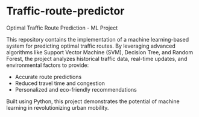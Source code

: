 # Traffic-route-predictor
Optimal Traffic Route Prediction - ML Project

This repository contains the implementation of a machine learning-based system for predicting optimal traffic routes. By leveraging advanced algorithms like Support Vector Machine (SVM), Decision Tree, and Random Forest, the project analyzes historical traffic data, real-time updates, and environmental factors to provide:

- Accurate route predictions
- Reduced travel time and congestion
- Personalized and eco-friendly recommendations

Built using Python, this project demonstrates the potential of machine learning in revolutionizing urban mobility.
